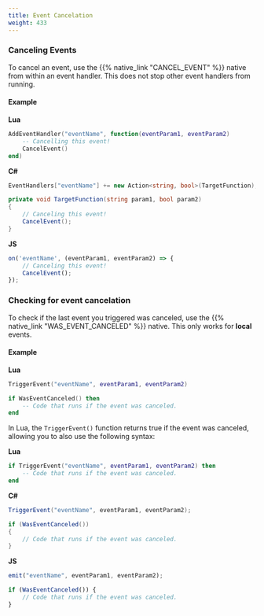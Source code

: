 ```yaml
---
title: Event Cancelation
weight: 433
---
```


### Canceling Events
To cancel an event, use the {{% native_link "CANCEL_EVENT" %}} native from within an event handler. This does not stop other event handlers from running.

#### Example
**Lua**
```lua
AddEventHandler("eventName", function(eventParam1, eventParam2)
    -- Cancelling this event!
    CancelEvent()
end)
```

**C#**
```csharp
EventHandlers["eventName"] += new Action<string, bool>(TargetFunction);

private void TargetFunction(string param1, bool param2)
{
    // Canceling this event!
    CancelEvent();
}
```

**JS**
```js
on('eventName', (eventParam1, eventParam2) => {
    // Canceling this event!
    CancelEvent();
});
```

### Checking for event cancelation
To check if the last event you triggered was canceled, use the {{% native_link "WAS_EVENT_CANCELED" %}} native. This only works for **local** events.

#### Example
**Lua**
```lua
TriggerEvent("eventName", eventParam1, eventParam2)

if WasEventCanceled() then
    -- Code that runs if the event was canceled.
end
```

In Lua, the `TriggerEvent()` function returns true if the event was canceled, allowing you to also use the following syntax:

**Lua**
```lua
if TriggerEvent("eventName", eventParam1, eventParam2) then
    -- Code that runs if the event was canceled.
end
```

**C#**
```csharp
TriggerEvent("eventName", eventParam1, eventParam2);

if (WasEventCanceled())
{
    // Code that runs if the event was canceled. 
}
```

**JS**
```js
emit("eventName", eventParam1, eventParam2);

if (WasEventCanceled()) {
    // Code that runs if the event was canceled. 
}
```